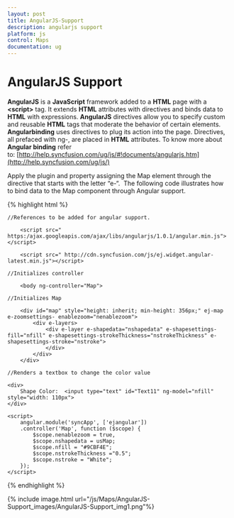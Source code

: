 ```yaml
---
layout: post
title: AngularJS-Support
description: angularjs support
platform: js
control: Maps
documentation: ug
---
```


# AngularJS Support

**AngularJS** is a **JavaScript** framework added to a **HTML** page with a **&lt;script&gt;** tag. It extends **HTML** attributes with directives and binds data to **HTML** with expressions. **AngularJS** directives allow you to specify custom and reusable **HTML** tags that moderate the behavior of certain elements. **Angularbinding** uses directives to plug its action into the page. Directives, all prefaced with ng-, are placed in **HTML** attributes. To know more about **Angular binding** refer  
to: [http://help.syncfusion.com/ug/js/#!documents/angularjs.htm](http://help.syncfusion.com/ug/js/)

Apply the plugin and property assigning the Map element through the directive that starts with the letter “e-“.  The following code illustrates how to bind data to the Map component through Angular support.

{% highlight html %}

    //References to be added for angular support.
        
        <script src=" https:/ajax.googleapis.com/ajax/libs/angularjs/1.0.1/angular.min.js"></script>
        
        <script src=" http://cdn.syncfusion.com/js/ej.widget.angular-latest.min.js"></script>

    //Initializes controller
    
        <body ng-controller="Map">

    //Initializes Map
    
        <div id="map" style="height: inherit; min-height: 356px;" ej-map e-zoomsettings- enablezoom="nenablezoom">
            <div e-layers>
                <div e-layer e-shapedata="nshapedata" e-shapesettings-fill="nfill" e-shapesettings-strokeThickness="nstrokeThickness" e-shapesettings-stroke="nstroke">                                   
                </div>
            </div>
        </div>
         
    //Renders a textbox to change the color value
    
    <div>
        Shape Color:  <input type="text" id="Text11" ng-model="nfill" style="width: 110px">
    </div> 

    <script>
        angular.module('syncApp', ['ejangular'])
        .controller('Map', function ($scope) {                       
            $scope.nenablezoom = true,
            $scope.nshapedata = usMap;                    
            $scope.nfill = "#9CBF4E"; 
            $scope.nstrokeThickness ="0.5";
            $scope.nstroke = "White";
        });
    </script>     

{% endhighlight %}



{% include image.html url="/js/Maps/AngularJS-Support_images/AngularJS-Support_img1.png"%}





